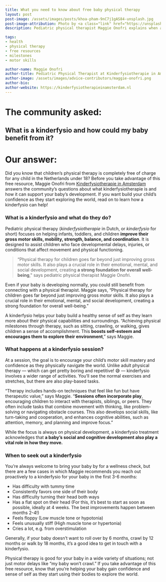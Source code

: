 ```yaml
---
title: What you need to know about free baby physical therapy
layout: post
post-image: /assets/images/posts/khoa-pham-9nC7j1gAS84-unsplash.jpg
post-image-attribution: Photo by <a class="link" href="https://unsplash.com/@punkhoa?utm_content=creditCopyText&utm_medium=referral&utm_source=unsplash" target="_blank" rel="noopener noreferrer nofollow"><span>Khoa Pham</span></a> on <a class="link" href="https://unsplash.com/photos/baby-laying-on-bed-while-woman-massaging-his-back-9nC7j1gAS84?utm_content=creditCopyText&utm_medium=referral&utm_source=unsplash" target="_blank" rel="noopener noreferrer nofollow"><span>Unsplash</span></a>
description: Pediatric physical therapist Maggie Onofri explains when and why you may want to take advantage of free physical therapy for your baby, and what to expect at a session. Physical therapy is not just for when you think your baby’s behind on motor skills!

tags:
- health
- physical therapy
- free resources
- milestones
- motor skills

author-name: Maggie Onofri
author-title: Pediatric Physical Therapist at Kinderfysiotherapie in Amsterdam
author-image: /assets/images/advice-contributors/maggie-onofri.png
author-bio: 
author-website: https://kinderfysiotherapieinamsterdam.nl
---
```


# The community asked:

## What is a kinderfysio and how could my baby benefit from it?

# Our answer:


Did you know that children’s physical therapy is completely free of charge for any child in the Netherlands under 18? Before you take advantage of this free resource, Maggie Onofri from [Kinderfysiotherapie in Amsterdam](https://kinderfysiotherapieinamsterdam.nl/english/) answers the community’s questions about what kinderfysiotherapie is and how it can support your baby’s development. If you want build your child’s confidence as they start exploring the world, read on to learn how a kinderfysio can help!

### What is a kinderfysio and what do they do?

Pediatric physical therapy (*kinderfysiotherapie* in Dutch, or *kinderfysio* for short) focuses on helping infants, toddlers, and children **improve their gross motor skills, mobility, strength, balance, and coordination**. It is designed to assist children who face developmental delays, injuries, or conditions that affect movement and physical functioning.

> “Physical therapy for children goes far beyond just improving gross motor skills. It also plays a crucial role in their emotional, mental, and social development, creating **a strong foundation for overall well-being**," says pediatric physical therapist Maggie Onofri.

Even if your baby is developing normally, you could still benefit from connecting with a physical therapist. Maggie says, “Physical therapy for children goes far beyond just improving gross motor skills. It also plays a crucial role in their emotional, mental, and social development, creating a strong foundation for overall well-being.” 

A kinderfysio helps your baby build a healthy sense of self as they learn more about their physical capabilities and surroundings. “Achieving physical milestones through therapy, such as sitting, crawling, or walking, gives children a sense of accomplishment. This **boosts self-esteem and encourages them to explore their environment**,” says Maggie.

### What happens at a kinderfysio session?

At a session, the goal is to encourage your child’s motor skill mastery and confidence as they physically navigate the world. Unlike adult physical therapy — which can get pretty boring and repetitive! 😅 — kinderfysio involves a wider range of activities. You’ll see the normal exercises and stretches, but there are also play-based tasks.

“Therapy includes hands-on techniques that feel like fun but have therapeutic value,” says Maggie. “**Sessions often incorporate play**, encouraging children to interact with therapists, siblings, or peers. They often include tasks that combine movement with thinking, like problem-solving or navigating obstacle courses. This also develops social skills, like turn-taking and cooperation, and enhances cognitive abilities, such as attention, memory, and planning and improve focus.”

While the focus is always on physical development, a kinderfysio treatment acknowledges that **a baby’s social and cognitive development also play a vital role in how they move.**

### When to seek out a kinderfysio

You’re always welcome to bring your baby by for a wellness check, but there are a few cases in which Maggie recommends you reach out proactively to a kinderfysio for your baby in the first 3-6 months:

- Has difficulty with tummy time
- Consistently favors one side of their body
- Has difficulty turning their head both ways
- Has a flat spot on their head (For this, it’s best to start as soon as possible, ideally at 4 weeks. The best improvements happen between months 2-4!)
- Feels floppy (Low muscle tone or hypotonia)
- Feels unusually stiff (High muscle tone or hypertonia)
- Cries a lot, e.g. from overstimulation

Generally, if your baby doesn’t want to roll over by 6 months, crawl by 12 months or walk by 18 months, it’s a good idea to get in touch with a kinderfysio.

Physical therapy is good for your baby in a wide variety of situations; not just motor delays like “my baby won’t crawl.” If you take advantage of this free resource, know that you’re helping your baby gain confidence and sense of self as they start using their bodies to explore the world.